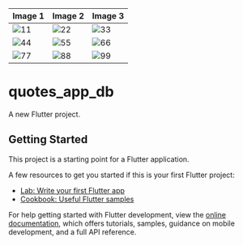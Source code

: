 | Image 1 | Image 2 | Image 3 |
|---------|---------|---------|
| ![11](https://github.com/Harshpadariya51/quotes_app_db/assets/135210889/d4fa4d95-98f6-412c-aee2-ea352cbeb959) | ![22](https://github.com/Harshpadariya51/quotes_app_db/assets/135210889/aacbed7f-1990-411e-bd5d-0f301d4b5645) | ![33](https://github.com/Harshpadariya51/quotes_app_db/assets/135210889/a35f9b04-0671-4a65-b542-c6f24735e74c) |
| ![44](https://github.com/Harshpadariya51/quotes_app_db/assets/135210889/936a9418-f762-4c51-b0f6-7c51d5854897) | ![55](https://github.com/Harshpadariya51/quotes_app_db/assets/135210889/dff26569-1e21-45d8-a7c7-d586dcc40d92) | ![66](https://github.com/Harshpadariya51/quotes_app_db/assets/135210889/978e5ffa-ee7f-407f-8cab-22542326c24c) |
| ![77](https://github.com/Harshpadariya51/quotes_app_db/assets/135210889/eab218ea-6132-4592-8c72-d6ab4d29ddb7) | ![88](https://github.com/Harshpadariya51/quotes_app_db/assets/135210889/5315f0cc-6abe-42e7-af04-efc5d805f8c6) | ![99](https://github.com/Harshpadariya51/quotes_app_db/assets/135210889/67a9a1f3-624a-405c-ad38-16f0d0054704) |

# quotes_app_db

A new Flutter project.

## Getting Started

This project is a starting point for a Flutter application.

A few resources to get you started if this is your first Flutter project:

- [Lab: Write your first Flutter app](https://docs.flutter.dev/get-started/codelab)
- [Cookbook: Useful Flutter samples](https://docs.flutter.dev/cookbook)

For help getting started with Flutter development, view the
[online documentation](https://docs.flutter.dev/), which offers tutorials,
samples, guidance on mobile development, and a full API reference.
